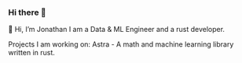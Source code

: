 ### Hi there 👋

<!--
**john-s58/john-s58** is a ✨ _special_ ✨ repository because its `README.md` (this file) appears on your GitHub profile.
-->
👋 Hi, I’m Jonathan I am a Data & ML Engineer and a rust developer.

Projects I am working on:
Astra - A math and machine learning library written in rust.

